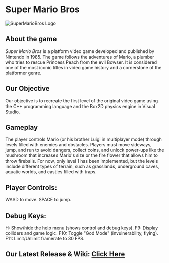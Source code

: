 # Super Mario Bros
![SuperMarioBros Logo](https://upload.wikimedia.org/wikipedia/commons/2/2b/Super_Mario_Bros._Logo.svg)

## About the game
_Super Mario Bros_ is a platform video game developed and published by Nintendo in 1985. The game follows the adventures of Mario, a plumber who tries to rescue Princess Peach from the evil Bowser. It is considered one of the most iconic titles in video game history and a cornerstone of the platformer genre.

## Our Objective
Our objective is to recreate the first level of the original video game using the C++ programming language and the Box2D physics engine in Visual Studio.

## Gameplay

The player controls Mario (or his brother Luigi in multiplayer mode) through levels filled with enemies and obstacles. Players must move sideways, jump, and run to avoid dangers, collect coins, and unlock power-ups like the mushroom that increases Mario's size or the fire flower that allows him to throw fireballs. 
For now, only level 1 has been implemented, but the levels include different types of terrain, such as grasslands, underground caves, aquatic worlds, and castles filled with traps.

## Player Controls:
WASD to move.
SPACE to jump.

## Debug Keys:
H: Show/hide the help menu (shows control and debug keys).
F9: Display colliders and game logic.
F10: Toggle "God Mode" (invulnerability, flying).
F11: Limit/Unlimit framerate to 30 FPS.

## Our Latest Release & Wiki: [Click Here](https://github.com/JanaPuig/Super-Mario-Bros/wiki/Release)
